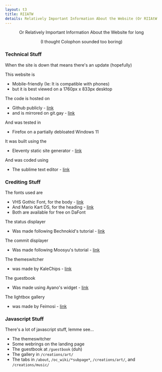 ```yaml
---
layout: t3
title: RIIATW
details: Relatively Important Information About the Website (Or RIIAtW for short)
---
```


<center>Or Relatively Important Information About the Website for long

(I thought Colophon sounded too boring)</center>

### Technical Stuff
When the site is down that means there's an update (hopefully)

This website is 
 - Mobile-friendly (Ie: It is compatible with phones)
 - but it is best viewed on a 1760px x 833px desktop

The code is hosted on

 - Github publicly - [link](https://github.com/mechagic/mechagic.github.io)
 - and is mirrored on git.gay - [link](https://git.gay/MECHAGIC/github_mirror)

And was tested in
 - Firefox on a partially debloated Windows 11

 It was built using the
 - Eleventy static site generator - [link](https://www.11ty.dev/)

 And was coded using
 - The sublime text editor - [link](https://www.sublimetext.com/)

 ### Crediting Stuff

 The fonts used are
 - VHS Gothic Font, for the body - [link](https://www.dafont.com/vhs-gothic.font)
 - And Mario Kart DS, for the heading - [link](https://www.dafont.com/mario-kart-ds.font)
 - Both are available for free on DaFont

 The status displayer
 - Was made following Bechnokid's tutorial - [link](https://bechnokid.neocities.org/resources/tut_statuscafefeed)

 The commit displayer
 - Was made following Moosyu's tutorial - [link](http://moosyu.com/pages/guides/latest_commit/)

The themeswitcher
 - was made by KaleChips - [link](https://kalechips.net/projects/snippets/styleswitcher)

 The guestbook
 - Was made using Ayano's widget - [link](https://virtualobserver.moe/ayano/comment-widget)

 The lightbox gallery
 - was made by Feimosi - [link](https://github.com/feimosi/baguetteBox.js/)

 ### Javascript Stuff

 There's a lot of javascript stuff, lemme see...

 - The themeswitcher
 - Some webrings on the landing page
 - The guestbook at `/guestbook` (duh)
 - The gallery in `/creations/art/`
 - The tabs in `/about`, `/oc_wiki/*subpage*`, `/creations/art/`, and `/creations/music/`
